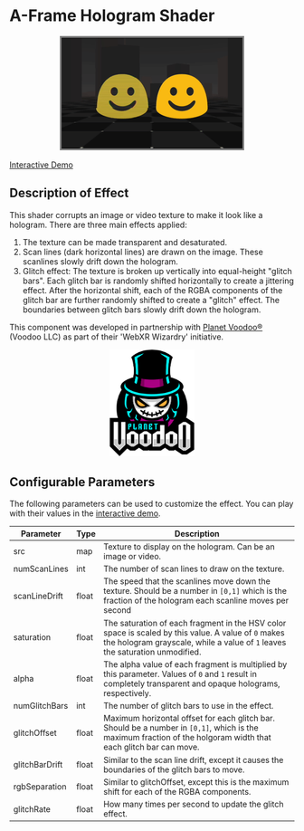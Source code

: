 # A-Frame Hologram Shader

<p align="center">
  <img src="example.gif" style="border-style: solid; border-color: gray"/>
  
  <a href="https://travisbarrydick.github.io/aframe-hologram-shader/dist/index.html"> Interactive Demo </a>
</p>

## Description of Effect

This shader corrupts an image or video texture to make it look like a hologram. There are three main effects applied:

1. The texture can be made transparent and desaturated.
1. Scan lines (dark horizontal lines) are drawn on the image. These scanlines slowly drift down the hologram.
1. Glitch effect: The texture is broken up vertically into equal-height "glitch bars". Each glitch bar is randomly shifted horizontally to create a jittering effect. After the horizontal shift, each of the RGBA components of the glitch bar are further randomly shifted to create a "glitch" effect. The boundaries between glitch bars slowly drift down the hologram.

This component was developed in partnership with <a href="https://planetvoodoo.org/">Planet Voodoo&reg;</a> (Voodoo LLC) as part of their 'WebXR Wizardry' initiative.

<p align="center">
  <a href="https://planetvoodoo.org/"><img src="planet-voodoo-logo.png" width="150px" /></a>
</p>

## Configurable Parameters

The following parameters can be used to customize the effect. You can play with their values in the <a href="https://travisbarrydick.github.io/aframe-hologram-shader/dist/index.html">interactive demo</a>.

| Parameter      | Type  | Description                                                                                                                                                                         |
| -------------- | ----- | ----------------------------------------------------------------------------------------------------------------------------------------------------------------------------------- |
| src            | map   | Texture to display on the hologram. Can be an image or video.                                                                                                                       |
| numScanLines   | int   | The number of scan lines to draw on the texture.                                                                                                                                    |
| scanLineDrift  | float | The speed that the scanlines move down the texture. Should be a number in `[0,1]` which is the fraction of the hologram each scanline moves per second                              |
| saturation     | float | The saturation of each fragment in the HSV color space is scaled by this value. A value of `0` makes the hologram grayscale, while a value of `1` leaves the saturation unmodified. |
| alpha          | float | The alpha value of each fragment is multiplied by this parameter. Values of `0` and `1` result in completely transparent and opaque holograms, respectively.                        |
| numGlitchBars  | int   | The number of glitch bars to use in the effect.                                                                                                                                     |
| glitchOffset   | float | Maximum horizontal offset for each glitch bar. Should be a number in `[0,1]`, which is the maximum fraction of the holgoram width that each glitch bar can move.                    |
| glitchBarDrift | float | Similar to the scan line drift, except it causes the boundaries of the glitch bars to move.                                                                                         |
| rgbSeparation  | float | Similar to glitchOffset, except this is the maximum shift for each of the RGBA components.                                                                                          |
| glitchRate     | float | How many times per second to update the glitch effect.                                                                                                                              |
